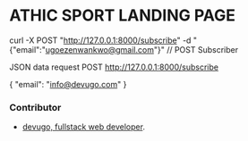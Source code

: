 ATHIC SPORT LANDING PAGE
========================

curl -X POST "http://127.0.0.1:8000/subscribe" -d "{\"email\":\"ugoezenwankwo@gmail.com\"}"  // POST Subscriber

JSON data request
POST http://127.0.0.1:8000/subscribe

{
    "email": "info@devugo.com"
}


### Contributor

- [devugo, fullstack web developer](http://profile.devugo.com).